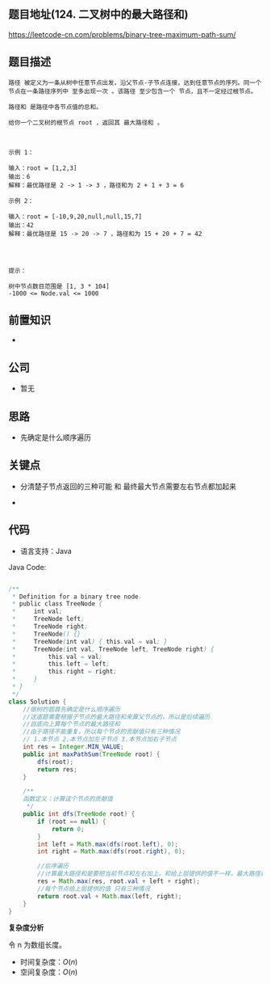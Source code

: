 
## 题目地址(124. 二叉树中的最大路径和)

https://leetcode-cn.com/problems/binary-tree-maximum-path-sum/

## 题目描述

```
路径 被定义为一条从树中任意节点出发，沿父节点-子节点连接，达到任意节点的序列。同一个节点在一条路径序列中 至多出现一次 。该路径 至少包含一个 节点，且不一定经过根节点。

路径和 是路径中各节点值的总和。

给你一个二叉树的根节点 root ，返回其 最大路径和 。

 

示例 1：

输入：root = [1,2,3]
输出：6
解释：最优路径是 2 -> 1 -> 3 ，路径和为 2 + 1 + 3 = 6

示例 2：

输入：root = [-10,9,20,null,null,15,7]
输出：42
解释：最优路径是 15 -> 20 -> 7 ，路径和为 15 + 20 + 7 = 42


 

提示：

树中节点数目范围是 [1, 3 * 104]
-1000 <= Node.val <= 1000
```

## 前置知识

- 

## 公司

- 暂无

## 思路
* 先确定是什么顺序遍历

## 关键点
* 分清楚子节点返回的三种可能 和 最终最大节点需要左右节点都加起来
-  

## 代码

- 语言支持：Java

Java Code:

```java

/**
 * Definition for a binary tree node.
 * public class TreeNode {
 *     int val;
 *     TreeNode left;
 *     TreeNode right;
 *     TreeNode() {}
 *     TreeNode(int val) { this.val = val; }
 *     TreeNode(int val, TreeNode left, TreeNode right) {
 *         this.val = val;
 *         this.left = left;
 *         this.right = right;
 *     }
 * }
 */
class Solution {
    //做树的题首先确定是什么顺序遍历
    //这道题需要根据子节点的最大路径和来算父节点的，所以是后续遍历
    //自底向上算每个节点的最大路径和
    //由于路径不能重复，所以每个节点的贡献值只有三种情况
    // 1.本节点 2.本节点加左子节点 3.本节点加右子节点
    int res = Integer.MIN_VALUE;
    public int maxPathSum(TreeNode root) {
        dfs(root);
        return res;
    }

    /**
    函数定义：计算这个节点的贡献值
     */
    public int dfs(TreeNode root) {
        if (root == null) {
            return 0;
        }
        int left = Math.max(dfs(root.left), 0);
        int right = Math.max(dfs(root.right), 0);

        //后序遍历
        //计算最大路径和是要把当前节点和左右加上，和给上层提供的值不一样，最大路径和是左右节点都包括
        res = Math.max(res, root.val + left + right);
        //每个节点给上层提供的值 只有三种情况
        return root.val + Math.max(left, right);
    }
}

```


**复杂度分析**

令 n 为数组长度。

- 时间复杂度：$O(n)$
- 空间复杂度：$O(n)$


